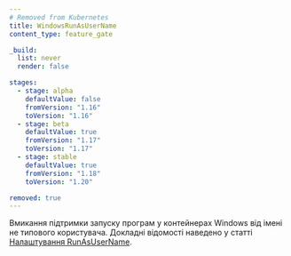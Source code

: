 ```yaml
---
# Removed from Kubernetes
title: WindowsRunAsUserName
content_type: feature_gate

_build:
  list: never
  render: false

stages:
  - stage: alpha
    defaultValue: false
    fromVersion: "1.16"
    toVersion: "1.16"
  - stage: beta
    defaultValue: true
    fromVersion: "1.17"
    toVersion: "1.17"
  - stage: stable
    defaultValue: true
    fromVersion: "1.18"
    toVersion: "1.20"

removed: true
---
```

Вмикання підтримки запуску програм у контейнерах Windows від імені не типового користувача. Докладні відомості наведено у статті [Налаштування RunAsUserName](/docs/tasks/configure-pod-container/configure-runasusername).
